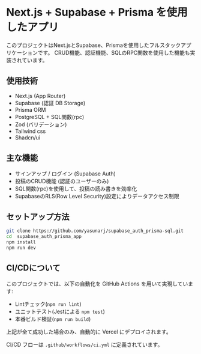 # Next.js + Supabase + Prisma を使用したアプリ

このプロジェクトはNext.jsとSupabase、Prismaを使用したフルスタックアプリケーションです。
CRUD機能、認証機能、SQLのRPC関数を使用した機能も実装されています。

## 使用技術
- Next.js (App Router)
- Supabase (認証 DB Storage)
- Prisma ORM
- PostgreSQL + SQL関数(rpc)
- Zod (バリデーション)
- Tailwind css
- Shadcn/ui

## 主な機能
- サインアップ / ログイン (Supabase Auth)
- 投稿のCRUD機能 (認証のユーザーのみ)
- SQL関数(rpc)を使用して、投稿の読み書きを効率化
- SupabaseのRLS(Row Level Security)設定によりデータアクセス制限

## セットアップ方法

```bash
git clone https://github.com/yasunarj/supabase_auth_prisma-sql.git
cd  supabase_auth_prisma_app
npm install
npm run dev
```

## CI/CDについて

このプロジェクトでは、以下の自動化を GitHub Actions を用いて実現しています:

- Lintチェック(`npm run lint`)
- ユニットテスト(Jestによる `npm test`)
- 本番ビルド検証(`npm run build`)

上記が全て成功した場合のみ、自動的に Vercel にデプロイされます。

CI/CD フローは `.github/workflows/ci.yml` に定義されています。